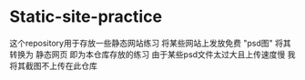 # Static-site-practice
 这个repository用于存放一些静态网站练习
 将某些网站上发放免费 "psd图" 将其转换为 静态网页 即为本仓库存放的练习
 由于某些psd文件太过大且上传速度慢 我将其截图不上传在此仓库 
 
 
